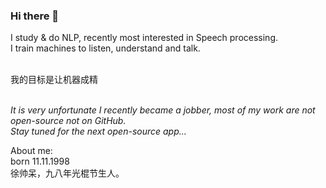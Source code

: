 ### Hi there 👋
I study & do NLP, recently most interested in Speech processing. <br>
I train machines to listen, understand and talk. <br>

<br>
我的目标是让机器成精<br>
<br>


_It is very unfortunate I recently became a jobber, most of my work are not open-source not on GitHub.<br>
Stay tuned for the next open-source app..._


About me:<br>
born 11.11.1998<br>
徐帅呆，九八年光棍节生人。


<!--
**JINHXu/JINHXu** is a ✨ _special_ ✨ repository because its `README.md` (this file) appears on your GitHub profile.

Here are some ideas to get you started:

- 🔭 I’m currently working on ...
- 🌱 I’m currently learning ...
- 👯 I’m looking to collaborate on ...
- 🤔 I’m looking for help with ...
- 💬 Ask me about ...
- 📫 How to reach me: ...
- 😄 Pronouns: ...
- ⚡ Fun fact: ...
-->
